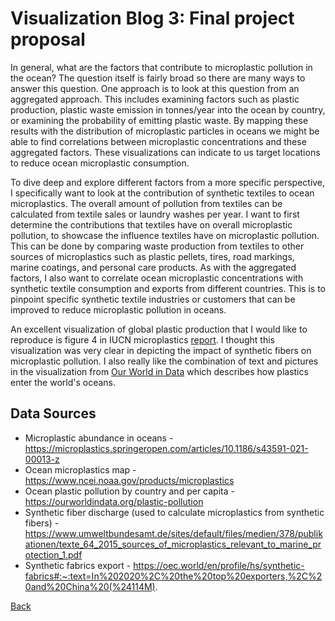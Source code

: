 # Visualization Blog 3: Final project proposal

In general, what are the factors that contribute to microplastic pollution in the ocean? The question itself is fairly broad so there are many ways to answer this question. One approach is to look at this question from an aggregated approach. This includes examining factors such as plastic production, plastic waste emission in tonnes/year into the ocean by country, or examining the probability of emitting plastic waste. By mapping these results with the distribution of microplastic particles in oceans we might be able to find correlations between microplastic concentrations and these aggregated factors. These visualizations can indicate to us target locations to reduce ocean microplastic consumption. 

To dive deep and explore different factors from a more specific perspective, I specifically want to look at the contribution of synthetic textiles to ocean microplastics. The overall amount of pollution from textiles can be calculated from textile sales or laundry washes per year. I want to first determine the contributions that textiles have on overall microplastic pollution, to showcase the influence textiles have on microplastic pollution. This can be done by comparing waste production from textiles to other sources of microplastics such as plastic pellets, tires, road markings, marine coatings, and personal care products. As with the aggregated factors, I also want to correlate ocean microplastic concentrations with synthetic textile consumption and exports from different countries. This is to pinpoint specific synthetic textile industries or customers that can be improved to reduce microplastic pollution in oceans.

An excellent visualization of global plastic production that I would like to reproduce is figure 4 in IUCN microplastics [report](https://portals.iucn.org/library/sites/library/files/documents/2017-002-En.pdf). I thought this visualization was very clear in depicting the impact of synthetic fibers on microplastic pollution. I also really like the combination of text and pictures in the visualization from [Our World in Data](https://ourworldindata.org/uploads/2019/09/Pathway-of-plastic-to-ocean-800x491.png) which describes how plastics enter the world's oceans. 


## Data Sources
- Microplastic abundance in oceans - https://microplastics.springeropen.com/articles/10.1186/s43591-021-00013-z
- Ocean microplastics map - https://www.ncei.noaa.gov/products/microplastics
- Ocean plastic pollution by country and per capita - https://ourworldindata.org/plastic-pollution
- Synthetic fiber discharge (used to calculate microplastics from synthetic fibers) - https://www.umweltbundesamt.de/sites/default/files/medien/378/publikationen/texte_64_2015_sources_of_microplastics_relevant_to_marine_protection_1.pdf
- Synthetic fabrics export - https://oec.world/en/profile/hs/synthetic-fabrics#:~:text=In%202020%2C%20the%20top%20exporters,%2C%20and%20China%20(%24114M).


[Back](../README.md)